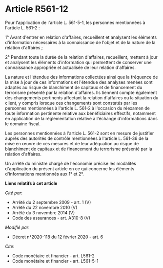 # Article R561-12

Pour l'application de l'article L. 561-5-1, les personnes mentionnées à l'article L. 561-2 : 

1° Avant d'entrer en relation d'affaires, recueillent et analysent les éléments d'information nécessaires à la connaissance
de l'objet et de la nature de la relation d'affaires ; 

2° Pendant toute la durée de la relation d'affaires, recueillent, mettent à jour et analysent les éléments d'information qui
permettent de conserver une connaissance appropriée et actualisée de leur relation d'affaires. 

La nature et l'étendue des informations collectées ainsi que la fréquence de la mise à jour de ces informations et l'étendue
des analyses menées sont adaptés au risque de blanchiment de capitaux et de financement du terrorisme présenté par la
relation d'affaires. Ils tiennent compte également des changements pertinents affectant la relation d'affaires ou la
situation du client, y compris lorsque ces changements sont constatés par les personnes mentionnées à l'article L. 561-2 à
l'occasion du réexamen de toute information pertinente relative aux bénéficiaires effectifs, notamment en application de la
règlementation relative à l'échange d'informations dans le domaine fiscal. 

Les personnes mentionnées à l'article L. 561-2 sont en mesure de justifier auprès des autorités de contrôle mentionnées à
l'article L. 561-36 de la mise en œuvre de ces mesures et de leur adéquation au risque de blanchiment de capitaux et de
financement du terrorisme présenté par la relation d'affaires. 

Un arrêté du ministre chargé de l'économie précise les modalités d'application du présent article en ce qui concerne les
éléments d'informations mentionnés aux 1° et 2°.

**Liens relatifs à cet article**

_Cité par_:

  - Arrêté du 2 septembre 2009 - art. 1 (V)
  - Arrêté du 22 novembre 2010 (V)
  - Arrêté du 3 novembre 2014 (V)
  - Code des assurances - art. A310-8 (V)

_Modifié par_:

  - Décret n°2020-118 du 12 février 2020 - art. 6

_Cite_:

  - Code monétaire et financier - art. L561-2
  - Code monétaire et financier - art. L561-5-1
